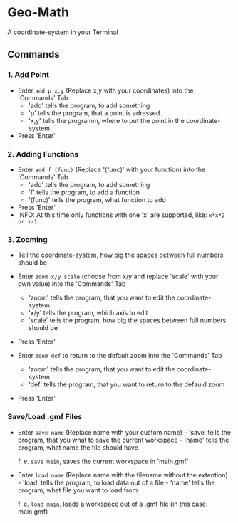 # Geo-Math

A coordinate-system in your Terminal

## Commands
### 1. Add Point
- Enter `add p x,y` (Replace x,y with your coordinates) into the 'Commands' Tab
    - 'add' tells the program, to add something
    - 'p' tells the program, that a point is adressed
    - 'x,y' tells the programm, where to put the point in the coordinate-system
- Press 'Enter'

### 2. Adding Functions
- Enter `add f (func)` (Replace '(func)' with your function) into the 'Commands' Tab
    - 'add' tells the program, to add something
    - 'f' tells the program, to add a function
    - '(func)' tells the program, what function to add
- Press 'Enter'
- INFO: At this time only functions with one 'x' are supported, like: `x*x*2 or x-1`

### 3. Zooming
- Tell the coordinate-system, how big the spaces between full numbers should be
- Enter `zoom x/y scale` (choose from x/y and replace 'scale' with your own value) into the 'Commands' Tab
    - 'zoom' tells the program, that you want to edit the coordinate-system
    - 'x/y' tells the program, which axis to edit
    - 'scale' tells the program, how big the spaces between full numbers should be
- Press 'Enter'

- Enter `zoom def` to return to the default zoom into the 'Commands' Tab
    - 'zoom' tells the program, that you want to edit the coordinate-system
    - 'def' tells the program, that you want to return to the defauld zoom
- Press 'Enter'

### Save/Load .gmf Files
- Enter `save name` (Replace name with your custom name)
      - 'save' tells the program, that you wnat to save the current workspace
      - 'name' tells the program, what name the file should have

  f. e. `save main`, saves the current workspace in 'main.gmf'

- Enter `load name` (Replace name with the filename without the extention)
      - 'load' tells the program, to load data out of a file
      - 'name' tells the program, what file you want to load from

  f. e. `load main`, loads a workspace out of a .gmf file (in this case: main.gmf)
 
